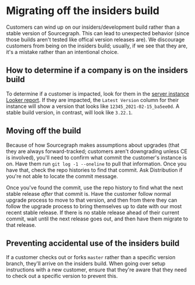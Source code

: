 # Migrating off the insiders build

Customers can wind up on our insiders/development build rather than a stable version of Sourcegraph. This can lead to unexpected behavior (since those builds aren't tested like offical version releases are). We discourage customers from being on the insiders build; usually, if we see that they are, it's a mistake rather than an intentional choice.

## How to determine if a company is on the insiders build

To determine if a customer is impacted, look for them in the [server instance Looker report](https://sourcegraph.looker.com/looks/436). If they are impacted, the `Latest Version` column for their instance will show a version that looks like `12345_2021-02-15_ba5ee0d`. A stable build version, in contrast, will look like `3.22.1`. 

## Moving off the build

Because of how Sourcegraph makes assumptions about upgrades (that they are always forward-tracked; customers aren't downgrading unless CE is involved), you'll need to confirm what commit the customer's instance is on. Have them run `git log -1 --oneline` to pull that information. Once you have that, check the repo histories to find that commit. Ask Distribution if you're not able to locate the commit message. 

Once you've found the commit, use the repo history to find what the next stable release _after_ that commit is. Have the customer follow normal upgrade process to move to that version, and then from there they can follow the upgrade process to bring themselves up to date with our most recent stable release. If there is no stable release ahead of their current commit, wait until the next release goes out, and then have them migrate to that release.

## Preventing accidental use of the insiders build

If a customer checks out or forks `master` rather than a specific version branch, they'll arrive on the insiders build. When going over setup instructions with a new customer, ensure that they're aware that they need to check out a specific version to prevent this.
